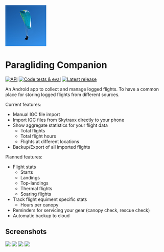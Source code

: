 <img src="https://raw.githubusercontent.com/d4rken/paragliding-companion/main/app/src/main/ic_launcher-playstore.png" width="128">


# Paragliding Companion

[![API](https://img.shields.io/badge/API-26%2B-brightgreen.svg?style=flat)](https://android-arsenal.com/api?level=26)
[![Code tests & eval](https://github.com/d4rken/paragliding-companion/actions/workflows/code-checks.yml/badge.svg)](https://github.com/d4rken/paragliding-companion/actions/workflows/code-checks.yml)
[![Latest release](https://img.shields.io/github/v/release/d4rken/paragliding-companion?include_prereleases&label=GitHub)](https://github.com/d4rken/paragliding-companion/releases/latest)      

An Android app to collect and manage logged flights. To have a common place for storing logged flights from different sources.

Current features:
* Manual IGC file import
* Import IGC files from Skytraxx directly to your phone
* Show aggregate statistics for your flight data
  * Total flights
  * Total flight hours
  * Flights at different locations
* Backup/Export of all imported flights

Planned features:
* Flight stats
  * Starts
  * Landings
  * Top-landings
  * Thermal flights
  * Soaring flights 
* Track flight equiment specific stats
  * Hours per canopy
* Reminders for servicing your gear (canopy check, rescue check)
* Automatic backup to cloud

## Screenshots

<img src="https://github.com/d4rken/paragliding-companion/assets/1439229/774c257e-9533-4a94-b351-4c5ecb839230" width="100">
<img src="https://github.com/d4rken/paragliding-companion/assets/1439229/5195d2d3-8216-4e50-b647-38d853eb7338" width="100">
<img src="https://github.com/d4rken/paragliding-companion/assets/1439229/1435fcf6-8275-4016-a655-79eb324f146f" width="100">


<img src="https://github.com/d4rken/paragliding-companion/assets/1439229/ba5e24cf-8663-42af-8f85-12260c6eea58" width="300">

